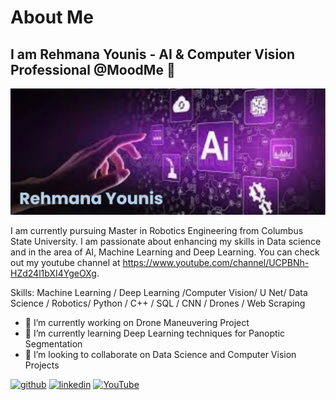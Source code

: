 # About Me

## I am Rehmana Younis  - AI & Computer Vision Professional @MoodMe 👋 
![AI & Computer Vision Professional @MoodMe](https://github.com/RehmanaYounis/RehmanaYounis/blob/main/banner%20(1).png)

I am currently pursuing Master in Robotics Engineering from Columbus State University. I am passionate about enhancing my skills in Data science and in the area of AI, Machine Learning and Deep Learning. You can check out my youtube channel at   https://www.youtube.com/channel/UCPBNh-HZd24l1bXI4YgeOXg. 

Skills: Machine Learning / Deep Learning /Computer Vision/ U Net/  Data Science / Robotics/  Python / C++ / SQL /  CNN / Drones / Web Scraping 



- 🔭 I’m currently working on Drone Maneuvering Project 
- 🌱 I’m currently learning Deep Learning techniques for Panoptic Segmentation 
- 👯 I’m looking to collaborate on Data Science and Computer Vision Projects 


[<img src='https://cdn.jsdelivr.net/npm/simple-icons@3.0.1/icons/github.svg' alt='github' height='40'>](https://github.com/RehmanaYounis)  [<img src='https://cdn.jsdelivr.net/npm/simple-icons@3.0.1/icons/linkedin.svg' alt='linkedin' height='40'>](https://www.linkedin.com/in/https://www.linkedin.com/in/rehmana-younis//)  [<img src='https://cdn.jsdelivr.net/npm/simple-icons@3.0.1/icons/youtube.svg' alt='YouTube' height='40'>](https://www.youtube.com/channel/UCPBNh-HZd24l1bXI4YgeOXg)  














<!---
RehmanaYounis/RehmanaYounis is a ✨ special ✨ repository because its `README.md` (this file) appears on your GitHub profile.
You can click the Preview link to take a look at your changes.
--->
